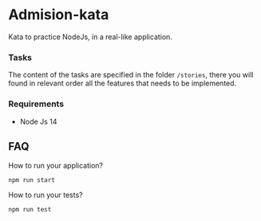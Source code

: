 # Admision-kata

Kata to practice NodeJs, in a real-like application.

### Tasks
The content of the tasks are specified in the folder `/stories`, there you will found in relevant order all the features that needs to be implemented.

### Requirements
- Node Js 14

## FAQ
How to run your application?
```
npm run start
```

How to run your tests?
```
npm run test
```
